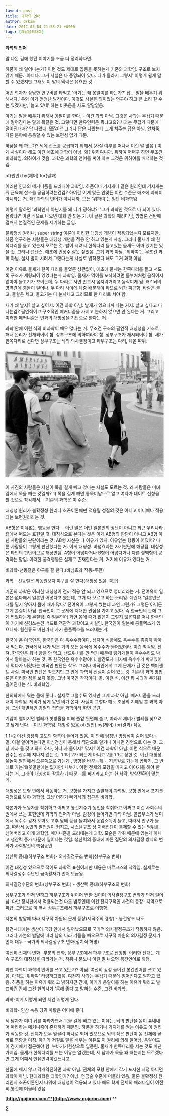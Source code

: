 ```yaml
---
layout: post
title: 과학의 언어
author: drkim
date: 2011-05-04 21:58:21 +0900
tags: [깨달음의대화]
---
```

**과학의 언어**  

  


말 나온 김에 했던 이야기를 조금 더 정리하자면. 


  


하품이 왜 일어나는가? 이런 것도 제대로 입증을 못하는게 기존의 과학임. 구조로 보지 않기 때문. '아니다. 그거 사실은 다 증명되어 있다. 니가 몰라서 그렇지' 이렇게 쉽게 말할 수 있겠지만 그래도 이 말의 맥락은 유효한 것. 


  


어떤 학자가 상당한 연구비를 타먹고 '아기는 왜 옹알이를 하는가?' 답.. '말을 배우기 위해서다.' 우와 이거 엄청난 발견이다. 이것도 사실은 의미있는 연구야 하고 큰 소리 칠 수는 있겠지만, '놀고 있네' 하는 비웃음을 사도 할말없음. 


  


아기는 말을 배우기 위해서 옹알이를 한다. - 이건 과학 아님. 그것은 사과는 무겁기 때문에 떨어진다는 말과 똑같은 것. 그렇다면 만유인력은 뭐냐고요? 사과는 무겁기 때문에 떨어진대매? 답 나왔네. 됐잖아? 그러나 답은 나왔는데 그게 쳐주는 답은 아님. 안쳐줌. 다른 분야에 응용할 수 있는 보편성 없기 때문. 


  


하품을 왜 하는가? 뇌에 산소를 공급하기 위해서.(사실 여부를 떠나서 이런 말 많음.) 이게 사실이다 해도 이건 애초에 과학이 아님. 왜? 위하여니까. 위하여 어쩌구 하면 무조건 비과학임. 의하여가 맞음. 과학은 과학의 언어를 써야 하며 그것은 위하여를 배척하는 것임.


  


of(원인) by(제어) for(결과) 


  


이러한 인과의 메커니즘을 드러내야 과학임. 하품이나 기지개나 같은 원리인데 기지개는 뭐 근육에 산소를 공급하려는건감? 하여간 이게 맞든 안맞든 이런 수준은 애초에 과학이 아니라는 거. 왜? 과학의 언어가 아니니까. 모든 '위하여'는 일단 비과학임. 


  


이렇게 말하면 '과학인지 아닌지를 왜 니가 정하냐?' '그거 과학인 것으로 다 되어 있다. 몰랐냐?' 이런 식으로 나오면 대화 안 되는 거. 이 글은 과학의 패러다임, 방법론 전반에 걸쳐서 본질적인 문제를 제기하는 글임. 


  


불확정성 원리나, super string 이론에 이러한 대칭성 개념이 적용되었는지 모르지만, 하품 연구하는 사람들은 대칭성 개념을 적용 안 하고 있는게 사실. 그러니 물새가 왜 한쪽다리를 들고 있는지 모르는 것. 발이 시려서 한쪽다리 들고있는 물새도 아마 있기는 있을 것. 그러나 넌센스. 애초에 번짓수 잘못 짚었음. 그거 과학 아님. '위하여'는 무조건 과학 아님. 설사 발이 시려서 그랬다는게 사실로 밝혀졌다 해도 그거 과학 아님.


  


어떤 이유로 물새가 한쪽 다리를 들었든 상관없이, 애초에 물새는 한쪽다리를 들고 서도록 구조가 세팅되어 있었다는게 과학임. 물새가 먹이를 포착하려면 돌부처처럼 움직이지 않아야 물고기가 꼬이는데, 두 다리로 서면 반드시 꼼지락거리고 움직이게 됨. 왜? 뇌의 영역간에 충돌이 일어나. 두 다리 사이에 체중 배분해야 하므로 뇌가 피곤함. 바람은 불고, 물살은 세고, 물고기는 다 눈치채고 그러므로 한 다리로 서야 함. 


  


새가 왜 날지? 날고 싶어서. 이건 과학 아님. 날개가 있으니까 나는 거지. 날고 싶다고 다 나는감? 필연적이고 구조적인 메커니즘을 가지고 논하지 않으면 안 된다는 거. 그리고 이러한 메커니즘은 인과의 대칭성을 기반으로 한다는 거. 


  


과학 안에 이런 식의 비과학이 매우 많다는 거. 무조건 구조의 필연적 대칭성을 기초로 해서 논리가 전개되어야 함. 상부구조에 의하여라야 함. 상부구조가 제시되어야 함. 새가 한쪽다리로 선다면 상부구조는 뇌의 의사결정이고 하부구조는 다리, 체온 따위. 


  


### ![](/files/attach/images/198/098/168/1303254100_fotopodborka-4.jpg)


  


이 사진의 사람들은 자신이 목을 길게 빼고 있다는 사실도 모르는 것. 왜 사람들은 미녀 앞에서 목을 빼는 것일까? 1) 목을 길게 빼면 롱목미남으로 알고 여자가 데이트 신청을 할 것으로 착각해서. - 기존의 과학은 이 수준. 


  


대칭성 원리가 불확정성 원리나 초끈이론에만 적용될 성질의 것은 아니고 어디에나 적용되는 보편원리라는 것. 


  


AB형은 이유없는 행동을 한다. - 이런 말은 어떤 일본인의 장난이 아니고 최근 우리나라 웹에서 떠도는 표현일 것. 대칭성으로 본다는 것은 이게 AB형의 판단이 아니고 AB형 아닌 사람들의 판단이라는 것. AB형 자신은 다 이유가 있지. 이유없는 행동이 어딨어? 다른 사람들이 그렇게 판단했다는 거. 이게 대칭성. 바넘효과는 자기판단에 해당됨. 대칭성은 타인의 판단이므로 해당안됨. A형이 어떻다거나 B형이 어떻다거나 다른 혈액형이 공격하는 말임. 이러한 공격행동은 실제로 존재한다는 거. 거기에 이유가 있다는 거. 

  


비과학-선동렬은 야구를 잘 한다.(바넘효과 작동-주관)

과학 - 선동렬은 최동원보다 야구를 잘 한다(대칭성 있음-객관)

  


기존의 과학은 이러한 대칭성이 전혀 적용 안 되고 있으므로 엉터리라는 거. 전여옥이 일본은 없다에서 일본인 어떻다고 썼는데, 그거 다 모르고 하는 소리임. 예컨대 '일본인은 때를 밀지 않아서 몸에 때가 많다.' 전여옥이 그렇게 썼는데 과연 그런가? 그렇든 아니든 그게 본질이 아님. 한국인이 그 문제에 지대한 관심을 가지고 있다. 즉 한국인의 눈에 그게 띄었다는게 본질임. 즉 일본인이 과연 몸에 때가 많은지 그렇지 않은지를 떠나 한국인이 거기에 신경쓰는건 백프로 객관적 과학이고 사실임. 한국인이 일본에 콤플렉스가 있으니까. 혐한류도 마찬가지 자기 콤플렉스를 드러내는 거. 


  


한국에 온 미국인은, 한국인은 다 옥수수광이다. 심지어 식빵에도 옥수수를 촘촘히 박아서 먹는다. 한국에서 내가 먹은 거의 모든 음식에 옥수수가 들어있더라. 이건 착각임. 전혀. 한국인은 워낙 빵을 안 먹고, 샌드위치를 안 먹기 때문에 빵가게들이 옥수수라도 박아서 팔아볼까 하는 것. 즉 한국인은 옥수수광이다. 빨간모자 피자에 옥수수가 박혀있어서 먹다가 버렸다는 미국인 판단은 착오. 그러나 미국인에게 그게 문제가 된 것은 백퍼센트 사실. 미국인 판단은 착오지만 그 안에 과학적 진실이 숨어 있는 것. 기존의 과학 방법론은 이러한 점을 보지 못함. 그냥 미국인 착각이다. 끝. 이런 식. 이건 뭐 사과가 무거워 떨어진다는 식. 비과학임. 


  


한의학에서 뭐는 몸에 좋다.. 실제로 그럴수도 있지만 그게 과학 아님. 메커니즘을 드러내야 과학임. 제비가 낮게 날면 비가 온다. 사실이 그렇다 해도 조상의 지혜일 뿐 과학 아님. 그런 개별적인 경험의 집합을 과학이라 하면 곤란. 

  


기압이 떨어지면 벌레가 빗방울을 피해 풀잎 뒷면에 숨고, 따라서 제비가 벌레를 찾으려고 낮게 난다. - 이건 과학임. 대칭성 있음.of(원인) by(제어) for(결과) 작동.


  


1 1=2 이건 굉장히 고도의 함축이 들어가 있음. 이 안에 엄청난 방정식이 숨어 있다는 말. 이걸 알아먹는다면 이심전심이 통해서 직관으로 알거나 아니면 경험으로 아는 것. 그냥 사과 둘 갖고 와서 하나, 하나 자 둘이지? 맞지? 이건 과학이 아님. 이런 식으로 배운 산수는 산수에 지나지 않는 것. 1 1이 2가 되는게 아니고 2를 1 1로 정한 것. 이건 대칭성. 윷놀이 말판에서 오른쪽으로 가는게 , 방향을 바꾸는게 -, 지름길로 가는게 곱하기, 그 반대로 가는게(윷말판에는 없지만) 나누기. 이런 전체의 모형을 가지고 이야기를 해야 한다는 거. 그래야 대칭성이 작동하기 때문. -를 빼기라고 아는 한 착각. 방향전환이 맞는 거. 


  


대칭성은 모형 안에서 작동하는 거. 모형을 가지고 출발해야 과학임. 모형 안에서 포지션 지정으로 봐야 과학임. 그냥 더하기 빼기식의 접근은 비과학.


  


자본가가 노동자를 착취하고 어쩌고 봉건지주가 농민을 착취하고 어쩌고 이건 사회주의권에서 쓰는 표현인데 과학의 언어가 아님. 감정이 들어가면 과학 아님. 콜롬부스가 남미에서 옥수수 감자 토마토 고추 담배 등을 들여와서 농업소득이 늘고, 따라서 인구가 늘고, 따라서 농민의 발언권이 커지고, 시스템구조 상 지배집단이 통제할 수 있는 범위를 넘어버리고 이게 과학임. 메커니즘을 드러내는게 과학. 모순은 착취 때문에 있는게 아니고 생산력 증가 때문에 일어나는 것임. 생산력의 증대에 따른 집단의 의사결정 방식의 변화가 사회발전의 핵심동인. 

  


생산력 증대(하부구조 변화)- 의사결정구조 변화(상부구조 변화)

  


이건 대칭성 있으므로 적어도 과학적 표현이지만 내용은 마르크스의 착각임. 실제로는 의사결정수 수단인 금속활자가 먼저 보급됨.

  


의사결정수단의 변화(상부구조 변화) - 생산력 증대(하부구조의 변화)

  


상부구조가 먼저 변하고 하부구조가 뒤이어 변한 것이며 의사결정구조 변화가 먼저 일어남. 다만 정치판에서 적용되는건 다른 범주인데 이건 전지구적인 사건의 등장- 지역으로 파급. 그러므로 이 역시 상부구조에서 하부구조로 이행함.

  


자본의 발달에 따라 지구적 차원의 문제 등장(제국주의 경향) - 봉건왕조 타도

  


봉건시대에는 생산이 국경 안에서 일어났으므로 국가적 의사결정구조가 작동하지 않음. 그러나 자본의 발달에 따라 남의 나라 기름을 빼오므로 지구적 차원의 의사결정 문제가 먼저 대두 - 국가의 의사결정구조 변화(정치적 혁명)

  


여전히 전체의 변화- 부분의 변화, 상부구조에서 하부구조로 진행함. 이러한 전개는 계속 구조의 대칭성을 따라가는 거. 착취니 분노니 이런 말 나오면 봉건언어로 퇴행.

  


과연 과학이 과학의 언어를 쓰고 있는가? 아님. 여전히 감정 들어간 봉건언어를 쓰고 있음. 아직도 '위하여' 타령하고있음. 여전히 사과는 무겁기 때문에 떨어진다고 말하고 있음. 하품을 하는 이유가 뭐라고 밝혀지건 간에, 아기가 옹알이를 하는 이유가 뭐라고 발표하건 간에 그건 한의사가 '몸에 좋다'고 말하는 수준. 그건 비과학. 


  


과학-이게 이렇게 되면 저건 저렇게 된다.

비과학- 인삼 녹용 당귀 마황은 어디에 좋다. 


  


세 남자가 미녀 뒤를 따라가면서 목을 길게 빼고 있는 이유는, 뇌의 판단을 몸이 흉내내어 따라하는 메커니즘이 존재하기 때문임. 하품을 하거나 기지개를 켜는 이유도 이 원리가 작동한 것. 전체가 모두 맞물려 하나로 되어 있으므로 뇌의 작은 판단이 몸 전체에 곧바로 영향을 미침. 아기가 저절로 말을 배우는 이유도 이 원리에 의해 일어남. 옹알이도 이 견지에서 접근해야 함. 부바키키현상으로 입증됨. 물새가 한쪽다리를 서는 것도 마찬가지임. 물새가 한쪽다리를 드는 이유는 알겠는데, 세 남자가 목을 왜 빼는지는 모르겠다면 그게 어째서 만유인력이겠느냐고.

  


한줄에 꿰지 않고 각개약진하면 과학 아님. 전체의 모형 안에서 각기 포지션 지정 아니면 과학이 아님. 현대과학은 과학인가? 아님. 연금술 수준에 머물러 있음. 물론 불확정성 원리인지 초끈이론인지 따위에 대칭성이 적용되고 있다 해도 학계 전체의 패러다임이 여전히 봉건에 머물러 있음.


  





  




[**http://gujoron.com**](http://www.gujoron.com)** 
**

**∑**